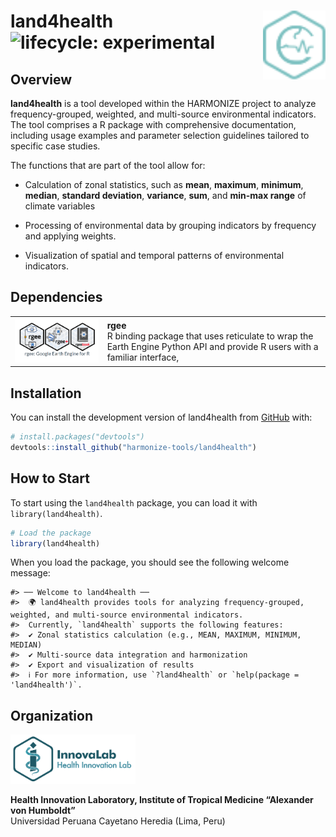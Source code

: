 
<!-- README.md is generated from README.Rmd. Please edit that file -->

# land4health <img src="man/figures/land4health.svg" align="right" width="100" style="margin-left: 10px;"/> ![lifecycle: experimental](https://img.shields.io/badge/lifecycle-experimental-orange)

## Overview

**land4health** is a tool developed within the HARMONIZE project to
analyze frequency-grouped, weighted, and multi-source environmental
indicators. The tool comprises a R package with comprehensive
documentation, including usage examples and parameter selection
guidelines tailored to specific case studies.

The functions that are part of the tool allow for:

- Calculation of zonal statistics, such as **mean**, **maximum**,
  **minimum**, **median**, **standard deviation**, **variance**,
  **sum**, and **min-max range** of climate variables

- Processing of environmental data by grouping indicators by frequency
  and applying weights.

- Visualization of spatial and temporal patterns of environmental
  indicators.

## Dependencies

<table>
<colgroup>
<col style="width: 29%" />
<col style="width: 70%" />
</colgroup>
<tbody>
<tr class="odd">
<td><img src="man/figures/logo_rgee.png" width="200"/></td>
<td><strong>rgee</strong><br />
R binding package that uses reticulate to wrap the Earth Engine Python
API and provide R users with a familiar interface,</td>
</tr>
</tbody>
</table>

## Installation

You can install the development version of land4health from
[GitHub](https://github.com/) with:

``` r
# install.packages("devtools")
devtools::install_github("harmonize-tools/land4health")
```

## How to Start

To start using the `land4health` package, you can load it with
`library(land4health)`.

``` r
# Load the package
library(land4health)
```

When you load the package, you should see the following welcome message:

    #> ── Welcome to land4health ──
    #>  🌍 land4health provides tools for analyzing frequency-grouped, weighted, and multi-source environmental indicators.
    #>  Currently, `land4health` supports the following features:
    #>  ✔ Zonal statistics calculation (e.g., MEAN, MAXIMUM, MINIMUM, MEDIAN)
    #>  ✔ Multi-source data integration and harmonization
    #>  ✔ Export and visualization of results
    #>  ℹ For more information, use `?land4health` or `help(package = 'land4health')`.

## Organization

<img src="man/figures/logo_InnovaLab.png" alt="Health Innovation Laboratory, Institute of Tropical Medicine &apos;Alexander von Humboldt&apos;" width="200"/>

**Health Innovation Laboratory, Institute of Tropical Medicine
“Alexander von Humboldt”**  
Universidad Peruana Cayetano Heredia (Lima, Peru)
